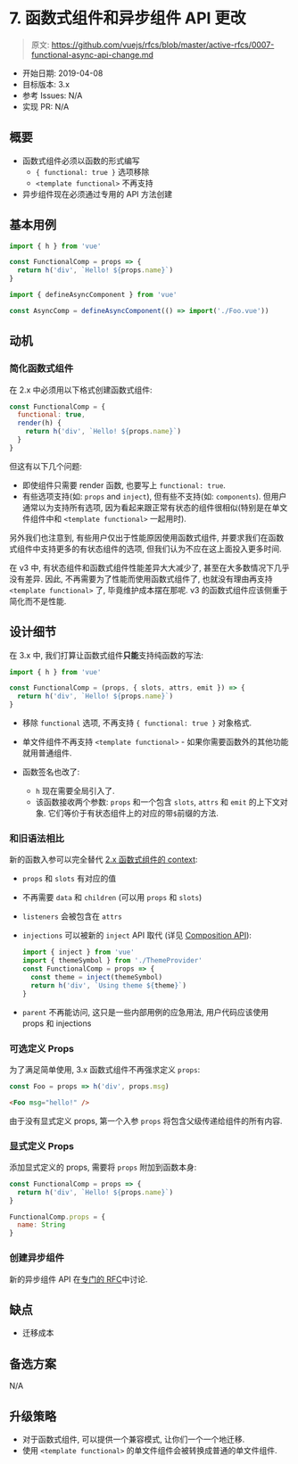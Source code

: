 # 7. 函数式组件和异步组件 API 更改

> 原文: <https://github.com/vuejs/rfcs/blob/master/active-rfcs/0007-functional-async-api-change.md>

- 开始日期: 2019-04-08
- 目标版本: 3.x
- 参考 Issues: N/A
- 实现 PR: N/A

## 概要

- 函数式组件必须以函数的形式编写
  - `{ functional: true }` 选项移除
  - `<template functional>` 不再支持
- 异步组件现在必须通过专用的 API 方法创建

## 基本用例

``` js
import { h } from 'vue'

const FunctionalComp = props => {
  return h('div', `Hello! ${props.name}`)
}
```

``` js
import { defineAsyncComponent } from 'vue'

const AsyncComp = defineAsyncComponent(() => import('./Foo.vue'))
```

## 动机

### 简化函数式组件

在 2.x 中必须用以下格式创建函数式组件: 

``` js
const FunctionalComp = {
  functional: true,
  render(h) {
    return h('div', `Hello! ${props.name}`)
  }
}
```

但这有以下几个问题: 

- 即使组件只需要 render 函数, 也要写上 `functional: true`.
- 有些选项支持(如: `props` and `inject`), 但有些不支持(如: `components`). 但用户通常以为支持所有选项, 因为看起来跟正常有状态的组件很相似(特别是在单文件组件中和 `<template functional>` 一起用时).

另外我们也注意到, 有些用户仅出于性能原因使用函数式组件, 并要求我们在函数式组件中支持更多的有状态组件的选项, 但我们认为不应在这上面投入更多时间. 

在 v3 中, 有状态组件和函数式组件性能差异大大减少了, 甚至在大多数情况下几乎没有差异. 
因此, 不再需要为了性能而使用函数式组件了, 也就没有理由再支持 `<template functional>` 了, 毕竟维护成本摆在那呢. 
v3 的函数式组件应该侧重于简化而不是性能. 

## 设计细节

在 3.x 中, 我们打算让函数式组件**只能**支持纯函数的写法: 

``` js
import { h } from 'vue'

const FunctionalComp = (props, { slots, attrs, emit }) => {
  return h('div', `Hello! ${props.name}`)
}
```

- 移除 `functional` 选项, 不再支持 `{ functional: true }` 对象格式.
- 单文件组件不再支持 `<template functional>` - 如果你需要函数外的其他功能就用普通组件.
- 函数签名也改了:
  
  - `h` 现在需要全局引入了.
  - 该函数接收两个参数: `props` 和一个包含 `slots`, `attrs` 和 `emit` 的上下文对象. 它们等价于有状态组件上的对应的带`$`前缀的方法. 

### 和旧语法相比

新的函数入参可以完全替代 [2.x 函数式组件的 context](https://cn.vuejs.org/v2/guide/render-function.html#%E5%87%BD%E6%95%B0%E5%BC%8F%E7%BB%84%E4%BB%B6):

- `props` 和 `slots` 有对应的值
- 不再需要 `data` 和 `children` (可以用 `props` 和 `slots`)
- `listeners` 会被包含在 `attrs`
- `injections` 可以被新的 `inject` API 取代 (详见 [Composition API](../API.md#provide-inject)):

  ``` js
  import { inject } from 'vue'
  import { themeSymbol } from './ThemeProvider'
  const FunctionalComp = props => {
    const theme = inject(themeSymbol)
    return h('div', `Using theme ${theme}`)
  }
  ```

- `parent` 不再能访问, 这只是一些内部用例的应急用法, 用户代码应该使用 props 和 injections

### 可选定义 Props 

为了满足简单使用, 3.x 函数式组件不再强求定义 `props`:

```js
const Foo = props => h('div', props.msg)
```
``` html
<Foo msg="hello!" />
```

由于没有显式定义 props, 第一个入参 `props` 将包含父级传递给组件的所有内容.

### 显式定义 Props

添加显式定义的 props, 需要将 `props` 附加到函数本身:

``` js
const FunctionalComp = props => {
  return h('div', `Hello! ${props.name}`)
}

FunctionalComp.props = {
  name: String
}
```

### 创建异步组件

新的异步组件 API 在[专门的 RFC](https://github.com/vuejs/rfcs/pull/148)中讨论.

## 缺点
- 迁移成本

## 备选方案

N/A

## 升级策略

- 对于函数式组件, 可以提供一个兼容模式, 让你们一个一个地迁移.
- 使用 `<template functional>` 的单文件组件会被转换成普通的单文件组件. 
